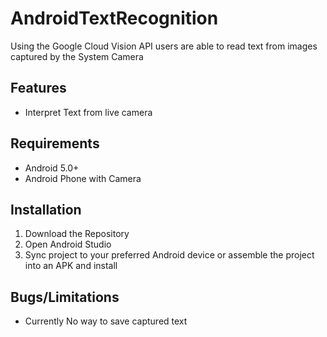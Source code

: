 # AndroidTextRecognition

Using the Google Cloud Vision API users are able to read text from images captured by the System Camera

## Features
- Interpret Text from live camera

## Requirements
- Android 5.0+
- Android Phone with Camera

## Installation
1. Download the Repository
2. Open Android Studio
3. Sync project to your preferred Android device or assemble the project into an APK and install

## Bugs/Limitations
- Currently No way to save captured text
